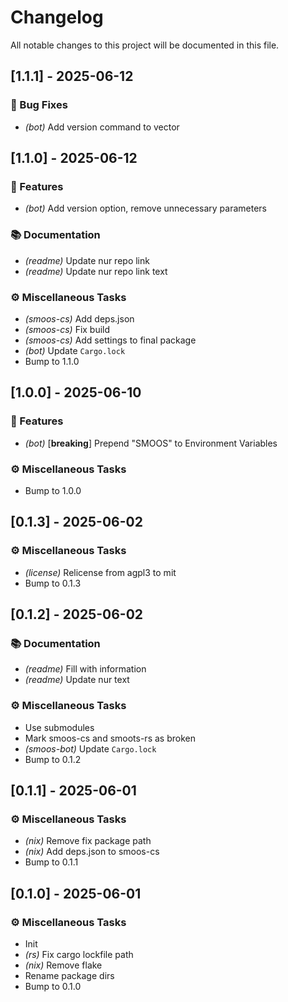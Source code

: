 # Changelog

All notable changes to this project will be documented in this file.

## [1.1.1] - 2025-06-12

### 🐛 Bug Fixes

- *(bot)* Add version command to vector

## [1.1.0] - 2025-06-12

### 🚀 Features

- *(bot)* Add version option, remove unnecessary parameters

### 📚 Documentation

- *(readme)* Update nur repo link
- *(readme)* Update nur repo link text

### ⚙️ Miscellaneous Tasks

- *(smoos-cs)* Add deps.json
- *(smoos-cs)* Fix build
- *(smoos-cs)* Add settings to final package
- *(bot)* Update `Cargo.lock`
- Bump to 1.1.0

## [1.0.0] - 2025-06-10

### 🚀 Features

- *(bot)* [**breaking**] Prepend "SMOOS" to Environment Variables

### ⚙️ Miscellaneous Tasks

- Bump to 1.0.0

## [0.1.3] - 2025-06-02

### ⚙️ Miscellaneous Tasks

- *(license)* Relicense from agpl3 to mit
- Bump to 0.1.3

## [0.1.2] - 2025-06-02

### 📚 Documentation

- *(readme)* Fill with information
- *(readme)* Update nur text

### ⚙️ Miscellaneous Tasks

- Use submodules
- Mark smoos-cs and smoots-rs as broken
- *(smoos-bot)* Update `Cargo.lock`
- Bump to 0.1.2

## [0.1.1] - 2025-06-01

### ⚙️ Miscellaneous Tasks

- *(nix)* Remove fix package path
- *(nix)* Add deps.json to smoos-cs
- Bump to 0.1.1

## [0.1.0] - 2025-06-01

### ⚙️ Miscellaneous Tasks

- Init
- *(rs)* Fix cargo lockfile path
- *(nix)* Remove flake
- Rename package dirs
- Bump to 0.1.0

<!-- generated by git-cliff -->
